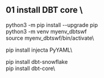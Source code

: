 ## 01 install DBT core \
python3 -m pip install --upgrade pip\
python3 -m venv myenv_dbtswf \
source myenv_dbtswf/bin/activate\

pip install injecta PyYAML\

pip install dbt-snowflake\
pip install dbt-core\
